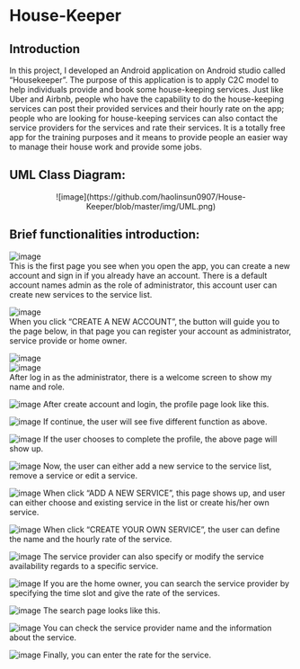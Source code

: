 # House-Keeper

## Introduction
In this project, I developed an Android application on Android studio called “Housekeeper”. The purpose of this application is to apply C2C model to help individuals provide and book some house-keeping services. Just like Uber and Airbnb, people who have the capability to do the house-keeping services can post their provided services and their hourly rate on the app; people who are looking for house-keeping services can also contact the service providers for the services and rate their services. It is a totally free app for the training purposes and it means to provide people an easier way to manage their house work and provide some jobs.

## UML Class Diagram:
 <div align="center">![image](https://github.com/haolinsun0907/House-Keeper/blob/master/img/UML.png)</div>

## Brief functionalities introduction:
![image](https://github.com/haolinsun0907/House-Keeper/blob/master/img/1.jpg)  
This is the first page you see when you open the app, you can create a new account and sign in if you already have an account. There is a default account names admin as the role of administrator, this account user can create new services to the service list.<br> 

![image](https://github.com/haolinsun0907/House-Keeper/blob/master/img/2.jpg)  
When you click “CREATE A NEW ACCOUNT”, the button will guide you to the page below, in that page you can register your account as administrator, service provide or home owner.<br> 

![image](https://github.com/haolinsun0907/House-Keeper/blob/master/img/3.jpg)  
![image](https://github.com/haolinsun0907/House-Keeper/blob/master/img/4.jpg)  
After log in as the administrator, there is a welcome screen to show my name and role.<br>  

![image](https://github.com/haolinsun0907/House-Keeper/blob/master/img/5.jpg)
After create account and login, the profile page look like this.<br> 

![image](https://github.com/haolinsun0907/House-Keeper/blob/master/img/6.jpg)
If continue, the user will see five different function as above.<br> 

![image](https://github.com/haolinsun0907/House-Keeper/blob/master/img/7.jpg)
If the user chooses to complete the profile, the above page will show up.<br> 

![image](https://github.com/haolinsun0907/House-Keeper/blob/master/img/8.jpg)
Now, the user can either add a new service to the service list, remove a service or edit a service.<br> 

![image](https://github.com/haolinsun0907/House-Keeper/blob/master/img/9.jpg)
When click “ADD A NEW SERVICE”, this page shows up, and user can either choose and existing service in the list or create his/her own service.<br>

![image](https://github.com/haolinsun0907/House-Keeper/blob/master/img/10.jpg)
When click “CREATE YOUR OWN SERVICE”, the user can define the name and the hourly rate of the service.<br> 

![image](https://github.com/haolinsun0907/House-Keeper/blob/master/img/11.jpg)
The service provider can also specify or modify the service availability regards to a specific service.<br> 

![image](https://github.com/haolinsun0907/House-Keeper/blob/master/img/12.jpg)
If you are the home owner, you can search the service provider by specifying the time slot and give the rate of the services.<br> 

![image](https://github.com/haolinsun0907/House-Keeper/blob/master/img/13.jpg)
The search page looks like this.<br> 

![image](https://github.com/haolinsun0907/House-Keeper/blob/master/img/14.jpg)
You can check the service provider name and the information about the service.<br>

![image](https://github.com/haolinsun0907/House-Keeper/blob/master/img/15.jpg)
Finally, you can enter the rate for the service.<br>

